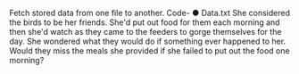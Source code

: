 Fetch stored data from one file to another.
Code-
● Data.txt
She considered the birds to be her friends. She'd put out food for them each
morning and then she'd watch as they came to the feeders to gorge themselves
for the day. She wondered what they would do if something ever happened to
her. Would they miss the meals she provided if she failed to put out the food
one morning?
